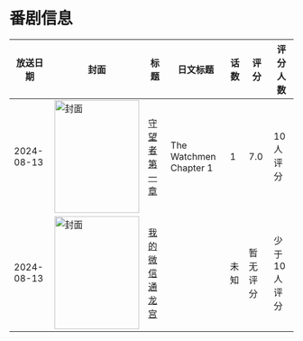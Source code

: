 # 番剧信息

|放送日期|封面|标题|日文标题|话数|评分|评分人数|
|---|---|---|---|---|---|---|
|2024-08-13|<img src="//lain.bgm.tv/pic/cover/c/d5/44/499156_0x858.jpg" alt="封面" style="width:150px;height:200px;object-fit:cover;">|[守望者 第一章](https://bangumi.tv/subject/499156)|The Watchmen Chapter 1|1|7.0|10人评分|
|2024-08-13|<img src="//lain.bgm.tv/pic/cover/c/3e/cd/505503_T0MUe.jpg" alt="封面" style="width:150px;height:200px;object-fit:cover;">|[我的微信通龙宫](https://bangumi.tv/subject/505503)||未知|暂无评分|少于10人评分|
